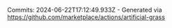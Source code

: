 Commits: 2024-06-22T17:12:49.933Z - Generated via https://github.com/marketplace/actions/artificial-grass
<br>
